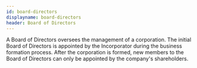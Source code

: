 ```yaml
---
id: board-directors
displayname: board-directors
header: Board of Directors
---
```


A Board of Directors oversees the management of a corporation. The initial Board of Directors is appointed by the Incorporator during the business formation process. After the corporation is formed, new members to the Board of Directors can only be appointed by the company's shareholders.
